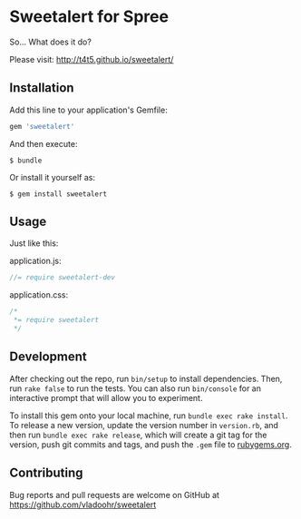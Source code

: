 # Sweetalert for Spree

So... What does it do?

Please visit: http://t4t5.github.io/sweetalert/

## Installation

Add this line to your application's Gemfile:

```ruby
gem 'sweetalert'
```

And then execute:

    $ bundle

Or install it yourself as:

    $ gem install sweetalert

## Usage

Just like this:

application.js:

```javascript
//= require sweetalert-dev
```
application.css:

```css
/*
 *= require sweetalert
 */
 ```

## Development

After checking out the repo, run `bin/setup` to install dependencies. Then, run `rake false` to run the tests. You can also run `bin/console` for an interactive prompt that will allow you to experiment.

To install this gem onto your local machine, run `bundle exec rake install`. To release a new version, update the version number in `version.rb`, and then run `bundle exec rake release`, which will create a git tag for the version, push git commits and tags, and push the `.gem` file to [rubygems.org](https://rubygems.org).

## Contributing

Bug reports and pull requests are welcome on GitHub at https://github.com/vladoohr/sweetalert

